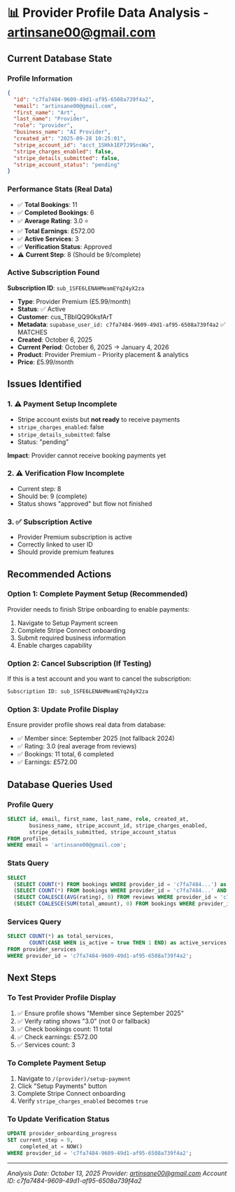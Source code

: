 # 📊 Provider Profile Data Analysis - artinsane00@gmail.com

## Current Database State

### Profile Information
```json
{
  "id": "c7fa7484-9609-49d1-af95-6508a739f4a2",
  "email": "artinsane00@gmail.com",
  "first_name": "Art",
  "last_name": "Provider",
  "role": "provider",
  "business_name": "AI Provider",
  "created_at": "2025-09-28 10:25:01",
  "stripe_account_id": "acct_1SHkk1EP7J9SnsWa",
  "stripe_charges_enabled": false,
  "stripe_details_submitted": false,
  "stripe_account_status": "pending"
}
```

### Performance Stats (Real Data)
- ✅ **Total Bookings**: 11
- ✅ **Completed Bookings**: 6
- ✅ **Average Rating**: 3.0 ⭐
- ✅ **Total Earnings**: £572.00
- ✅ **Active Services**: 3
- ✅ **Verification Status**: Approved
- ⚠️ **Current Step**: 8 (Should be 9/complete)

### Active Subscription Found
**Subscription ID**: `sub_1SFE6LENAHMeamEYq24yX2za`
- **Type**: Provider Premium (£5.99/month)
- **Status**: ✅ Active
- **Customer**: cus_TBbIQQ90ksfArT
- **Metadata**: `supabase_user_id: c7fa7484-9609-49d1-af95-6508a739f4a2` ✅ MATCHES
- **Created**: October 6, 2025
- **Current Period**: October 6, 2025 → January 4, 2026
- **Product**: Provider Premium - Priority placement & analytics
- **Price**: £5.99/month

## Issues Identified

### 1. ⚠️ Payment Setup Incomplete
- Stripe account exists but **not ready** to receive payments
- `stripe_charges_enabled`: false
- `stripe_details_submitted`: false
- Status: "pending"

**Impact**: Provider cannot receive booking payments yet

### 2. ⚠️ Verification Flow Incomplete
- Current step: 8
- Should be: 9 (complete)
- Status shows "approved" but flow not finished

### 3. ✅ Subscription Active
- Provider Premium subscription is active
- Correctly linked to user ID
- Should provide premium features

## Recommended Actions

### Option 1: Complete Payment Setup (Recommended)
Provider needs to finish Stripe onboarding to enable payments:
1. Navigate to Setup Payment screen
2. Complete Stripe Connect onboarding
3. Submit required business information
4. Enable charges capability

### Option 2: Cancel Subscription (If Testing)
If this is a test account and you want to cancel the subscription:
```bash
Subscription ID: sub_1SFE6LENAHMeamEYq24yX2za
```

### Option 3: Update Profile Display
Ensure provider profile shows real data from database:
- ✅ Member since: September 2025 (not fallback 2024)
- ✅ Rating: 3.0 (real average from reviews)
- ✅ Bookings: 11 total, 6 completed
- ✅ Earnings: £572.00

## Database Queries Used

### Profile Query
```sql
SELECT id, email, first_name, last_name, role, created_at,
       business_name, stripe_account_id, stripe_charges_enabled,
       stripe_details_submitted, stripe_account_status
FROM profiles
WHERE email = 'artinsane00@gmail.com';
```

### Stats Query
```sql
SELECT 
  (SELECT COUNT(*) FROM bookings WHERE provider_id = 'c7fa7484...') as total_bookings,
  (SELECT COUNT(*) FROM bookings WHERE provider_id = 'c7fa7484...' AND status = 'completed') as completed_bookings,
  (SELECT COALESCE(AVG(rating), 0) FROM reviews WHERE provider_id = 'c7fa7484...') as avg_rating,
  (SELECT COALESCE(SUM(total_amount), 0) FROM bookings WHERE provider_id = 'c7fa7484...' AND status = 'completed') as total_earnings;
```

### Services Query
```sql
SELECT COUNT(*) as total_services,
       COUNT(CASE WHEN is_active = true THEN 1 END) as active_services
FROM provider_services
WHERE provider_id = 'c7fa7484-9609-49d1-af95-6508a739f4a2';
```

## Next Steps

### To Test Provider Profile Display
1. ✅ Ensure profile shows "Member since September 2025"
2. ✅ Verify rating shows "3.0" (not 0 or fallback)
3. ✅ Check bookings count: 11 total
4. ✅ Check earnings: £572.00
5. ✅ Services count: 3

### To Complete Payment Setup
1. Navigate to `/(provider)/setup-payment`
2. Click "Setup Payments" button
3. Complete Stripe Connect onboarding
4. Verify `stripe_charges_enabled` becomes `true`

### To Update Verification Status
```sql
UPDATE provider_onboarding_progress
SET current_step = 9,
    completed_at = NOW()
WHERE provider_id = 'c7fa7484-9609-49d1-af95-6508a739f4a2';
```

---
*Analysis Date: October 13, 2025*
*Provider: artinsane00@gmail.com*
*Account ID: c7fa7484-9609-49d1-af95-6508a739f4a2*
